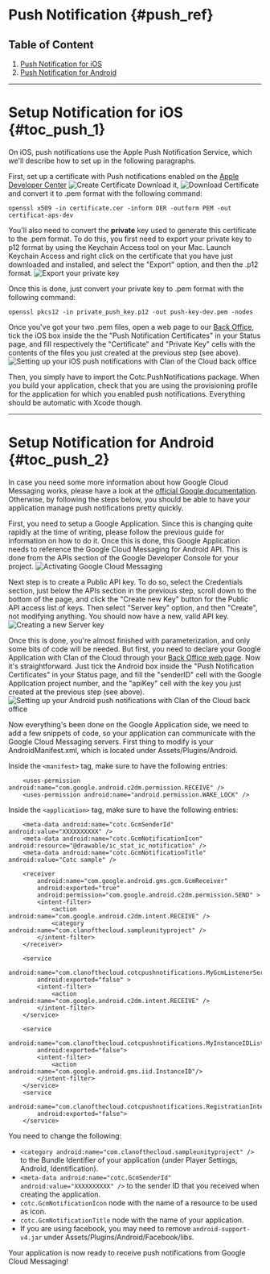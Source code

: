 Push Notification {#push_ref}
========

## Table of Content

1. [Push Notification for iOS](#toc_push_1)
2. [Push Notification for Android](#toc_push_2)

   
- - - -

# Setup Notification for iOS {#toc_push_1}

On iOS, push notifications use the Apple Push Notification Service, which we'll describe how to set up in the following paragraphs.

First, set up a certificate with Push notifications enabled on the [Apple Developer Center](http://developer.apple.com/)
![Create Certificate](./img/ios-push-1.png)
Download it,
![Download Certificate](./img/ios-push-2.png)
and convert it to .pem format with the following command:
~~~
openssl x509 -in certificate.cer -inform DER -outform PEM -out certificat-aps-dev
~~~

You'll also need to convert the **private** key used to generate this certificate to the .pem format. To do this, you first need to export your private key to p12 format by using the Keychain Access tool on your Mac. Launch Keychain Access and right click on the certificate that you have just downloaded and installed, and select the "Export" option, and then the .p12 format.
![Export your private key](./img/Keychain_Access.png)

Once this is done, just convert your private key to .pem format with the following command:
~~~
openssl pkcs12 -in private_push_key.p12 -out push-key-dev.pem -nodes
~~~

Once you've got your two .pem files, open a web page to our [Back Office](https://account.clanofthecloud.com), tick the iOS box inside the the "Push Notification Certificates" in your Status page, and fill respectively the "Certificate" and "Private Key" cells with the contents of the files you just created at the previous step (see above).
![Setting up your iOS push notifications with Clan of the Cloud back office](./img/CotC_iOS_PushNotifs.png)

Then, you simply have to import the Cotc.PushNotifications package. When you build your application, check that you are using the provisioning profile for the application for which you enabled push notifications. Everything should be automatic with Xcode though.
   
- - - -

# Setup Notification for Android {#toc_push_2}

In case you need some more information about how Google Cloud Messaging works, please have a look at the [official Google documentation](https://developer.android.com/google/gcm/gcm.html). Otherwise, by following the steps below, you should be able to have your application manage push notifications pretty quickly.

First, you need to setup a Google Application. Since this is changing quite rapidly at the time of writing, please follow the previous guide for information on how to do it. Once this is done, this Google Application needs to reference the Google Cloud Messaging for Android API. This is done from the APIs section of the Google Developer Console for your project.
![Activating Google Cloud Messaging](./img/Google_Messaging_Android.png)

Next step is to create a Public API key. To do so, select the Credentials section, just below the APIs section in the previous step, scroll down to the bottom of the page, and click the "Create new Key" button for the Public API access list of keys. Then select "Server key" option, and then "Create", not modifying anything. You should now have a new, valid API key.
![Creating a new Server key](./img/Google_Public_API_Access.png)

Once this is done, you're almost finished with parameterization, and only some bits of code will be needed. But first, you need to declare your Google Application with Clan of the Cloud through your [Back Office web page](https://account.clanofthecloud.com). Now it's straightforward. Just tick the Android box inside the "Push Notification Certificates" in your Status page, and fill the "senderID" cell with the Google Application project number, and the "apiKey" cell with the key you just created at the previous step (see above).
![Setting up your Android push notifications with Clan of the Cloud back office](./img/CotC_Android_PushNotifs.png)

Now everything's been done on the Google Application side, we need to add a few snippets of code, so your application can communicate with the Google Cloud Messaging servers. First thing to modify is your AndroidManifest.xml, which is located under Assets/Plugins/Android.

Inside the `<manifest>` tag, make sure to have the following entries:
~~~
	<uses-permission android:name="com.google.android.c2dm.permission.RECEIVE" />
	<uses-permission android:name="android.permission.WAKE_LOCK" />
~~~

Inside the `<application>` tag, make sure to have the following entries:
~~~
	<meta-data android:name="cotc.GcmSenderId" android:value="XXXXXXXXXX" />
	<meta-data android:name="cotc.GcmNotificationIcon" android:resource="@drawable/ic_stat_ic_notification" />
	<meta-data android:name="cotc.GcmNotificationTitle" android:value="Cotc sample" />

	<receiver
		android:name="com.google.android.gms.gcm.GcmReceiver"
		android:exported="true"
		android:permission="com.google.android.c2dm.permission.SEND" >
		<intent-filter>
			<action android:name="com.google.android.c2dm.intent.RECEIVE" />
			<category android:name="com.clanofthecloud.sampleunityproject" />
		</intent-filter>
	</receiver>

	<service
		android:name="com.clanofthecloud.cotcpushnotifications.MyGcmListenerService"
		android:exported="false" >
		<intent-filter>
			<action android:name="com.google.android.c2dm.intent.RECEIVE" />
		</intent-filter>
	</service>

	<service
		android:name="com.clanofthecloud.cotcpushnotifications.MyInstanceIDListenerService"
		android:exported="false">
		<intent-filter>
			<action android:name="com.google.android.gms.iid.InstanceID"/>
		</intent-filter>
	</service>
	<service
		android:name="com.clanofthecloud.cotcpushnotifications.RegistrationIntentService"
		android:exported="false">
	</service>
~~~

You need to change the following:

- `<category android:name="com.clanofthecloud.sampleunityproject" />` to the Bundle Identifier of your application (under Player Settings, Android, Identification).
- `<meta-data android:name="cotc.GcmSenderId" android:value="XXXXXXXXXX" />` to the sender ID that you received when creating the application.
- `cotc.GcmNotificationIcon` node with the name of a resource to be used as icon.
- `cotc.GcmNotificationTitle` node with the name of your application.
- If you are using facebook, you may need to remove `android-support-v4.jar` under Assets/Plugins/Android/Facebook/libs.

Your application is now ready to receive push notifications from Google Cloud Messaging!
